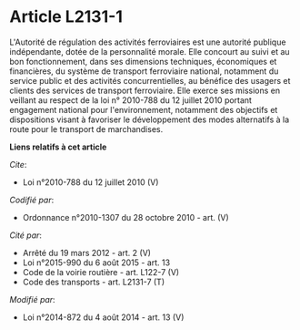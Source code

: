 # Article L2131-1

L'Autorité de régulation des activités ferroviaires est une autorité publique indépendante, dotée de la personnalité morale.
Elle concourt au suivi et au bon fonctionnement, dans ses dimensions techniques, économiques et financières, du système de
transport ferroviaire national, notamment du service public et des activités concurrentielles, au bénéfice des usagers et
clients des services de transport ferroviaire. Elle exerce ses missions en veillant au respect de la loi n° 2010-788 du 12
juillet 2010 portant engagement national pour l'environnement, notamment des objectifs et dispositions visant à favoriser le
développement des modes alternatifs à la route pour le transport de marchandises.

**Liens relatifs à cet article**

_Cite_:

  - Loi n°2010-788 du 12 juillet 2010 (V)

_Codifié par_:

  - Ordonnance n°2010-1307 du 28 octobre 2010 - art. (V)

_Cité par_:

  - Arrêté du 19 mars 2012 - art. 2 (V)
  - Loi n°2015-990 du 6 août 2015 - art. 13
  - Code de la voirie routière - art. L122-7 (V)
  - Code des transports - art. L2131-7 (T)

_Modifié par_:

  - Loi n°2014-872 du 4 août 2014 - art. 13 (V)
